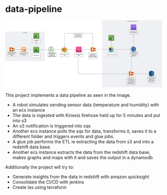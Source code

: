 # data-pipeline
![data-pipeline](personal_project_data_engineering.drawio.png?raw=true "Title")


This project implements a data pipeline as seen in the image. 

- A robot simulates sending sensor data (temperature and humidity) with an ecs instance
- The data is ingested with Kinesis firehose held up for 5 minutes and put into s3
- An s3 notification is triggered into sqs
- Another ecs instance polls the sqs for data, transforms it, saves it to a different folder and triggers events and glue jobs.
- A glue job performs the ETL ie extracting the data from s3 and into a redshift data base.
- Another ecs instance extracts the data from the redshift data base, makes graphs and maps with it and saves the output in a dynamodb.


Additionally the project will try to:
- Generate insights from the data in redshift with amazon quicksight
- Consolidate the CI/CD with jenkins
- Create Ias using terraform
